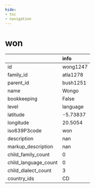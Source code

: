 ```yaml
---
hide:
- toc
- navigation
---
```

# won
|                      | info     |
|:---------------------|:---------|
| id                   | wong1247 |
| family_id            | atla1278 |
| parent_id            | bush1251 |
| name                 | Wongo    |
| bookkeeping          | False    |
| level                | language |
| latitude             | -5.73837 |
| longitude            | 20.5054  |
| iso639P3code         | won      |
| description          | nan      |
| markup_description   | nan      |
| child_family_count   | 0        |
| child_language_count | 0        |
| child_dialect_count  | 3        |
| country_ids          | CD       |